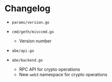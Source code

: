 # Changelog

* `params/version.go`
* `cmd/geth/misccmd.go`

    * Version number

* `abe/api.go`
* `abe/backend.go`

    * RPC API for crypto operations
    * New `web3` namespace for crypto operations